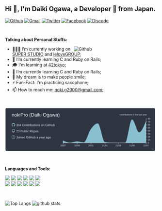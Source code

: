 <!-- Your title -->
## Hi 👋, I'm Daiki Ogawa, a Developer 🚀 from Japan.

<!-- Your badges
You can use the website to generate badges: https://shields.io/
-->

[![Github](https://img.shields.io/badge/-Github-000?style=flat&logo=Github&logoColor=white)](https://github.com/nokiPro)
[![Gmail](https://img.shields.io/badge/-Gmail-c14438?style=flat&logo=Gmail&logoColor=white)](mailto:noki.g2000@gmail.com)
[![Twitter](https://img.shields.io/badge/-Twitter-1DA1F2?style=flat&logo=Twitter&logoColor=white)](https://twitter.com/_nokiPro)
[![Facebook](https://img.shields.io/badge/-Facebook-3B5998?style=flat&logo=Facebook&logoColor=white)](https://www.facebook.com/daiki.ogawa.2000)
[![Discode](https://img.shields.io/badge/-Discode-6654ff?style=flat&logo=Discodelogo&Color=white)](https://discord.gg/dogawa#6849)

&nbsp;

<!-- Talking about you -->
**Talking about Personal Stuffs:**

<!-- Any image aligned to the right. Beware the width -->
<img width="55%" align="right" alt="Github" src="https://raw.githubusercontent.com/onimur/.github/master/.resources/git-header.svg" />

- 👨🏽‍💻 I’m currently working on [SUPER STUDIO](https://super-studio.jp/) and [ieloveGROUP](https://www.ielove-group.jp/);
- 🌱 I’m currently learning C and Ruby on Rails;
- 🎓 I'm learning at [42tokyo](https://42tokyo.jp/);
- 📖 I’m currently learning C and Ruby on Rails;
- 💭 My dream is to make people smile;
- ⚡️ Fun-Fact: I'm practicing saxophone;
- 📫 How to reach me: noki.g2000@gmail.com;

<br>

[![](https://raw.githubusercontent.com/nokiPro/nokiPro/main/profile-summary-card-output/nord_dark/0-profile-details.svg)](https://github.com/vn7n24fzkq/github-profile-summary-cards)

<br>

**Languages and Tools:** 
<p>
  <!-- Your languages and tools. Be careful with the alignment. 
  You can use this sites to get logos: https://www.vectorlogo.zone or https://simpleicons.org/
  -->
  <p display="inline-brock" aline="left">
    <code><img width="10%" src="https://www.vectorlogo.zone/logos/ruby-lang/ruby-lang-ar21.svg"></code> 
    <code><img width="10%" src="https://www.vectorlogo.zone/logos/php/php-horizontal.svg"></code>
    <code><img width="10%" src="https://www.vectorlogo.zone/logos/javascript/javascript-ar21.svg"></code>
    <code><img width="10%" src="https://www.vectorlogo.zone/logos/typescriptlang/typescriptlang-ar21.svg"></code>
    <code><img width="10%" src="https://www.vectorlogo.zone/logos/phpmyadmin/phpmyadmin-ar21.svg"></code>
    <code><img width="10%" src="https://www.vectorlogo.zone/logos/amazon_aws/amazon_aws-ar21.svg"></code>
    <br />
    <code><img width="10%" src="https://www.vectorlogo.zone/logos/git-scm/git-scm-ar21.svg"></code>
    <code><img width="10%" src="https://www.vectorlogo.zone/logos/github/github-ar21.svg"></code>
    <code><img width="10%" src="https://www.vectorlogo.zone/logos/gitlab/gitlab-ar21.svg"></code>
    <code><img width="10%" src="https://www.vectorlogo.zone/logos/slack/slack-ar21.svg"></code>
    <code><img width="10%" src="https://www.vectorlogo.zone/logos/discordapp/discordapp-ar21.svg"></code>
    <code><img width="10%" src="https://www.vectorlogo.zone/logos/atlassian_jira/atlassian_jira-ar21.svg"></code>
  <p>
    
  <br>

  <p align="left"> 
    <img alt="Top Langs" height="147px" src="https://github-readme-stats.vercel.app/api/top-langs/?username=nokiPro&layout=compact&count_private=true&show_icons=true&show_icons=true&theme=nord" />
    <img alt="github stats" height="147px" src="https://github-readme-stats.vercel.app/api?username=nokiPro&count_private=true&show_icons=true&show_icons=true&theme=nord" />
  </p>
</p>
